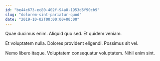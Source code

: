 ```yaml
---
id: "be44c673-ec80-402f-94a8-1953d5f90cb9"
slug: "dolorem-sint-pariatur-quod"
date: "2019-10-02T00:00:00+00:00"
---
```


Quae ducimus enim. Aliquid quo sed. Et quidem veniam.

Et voluptatem nulla. Dolores provident eligendi. Possimus sit vel.

Nemo libero itaque. Voluptatem consequatur voluptatem. Nihil enim sint.
